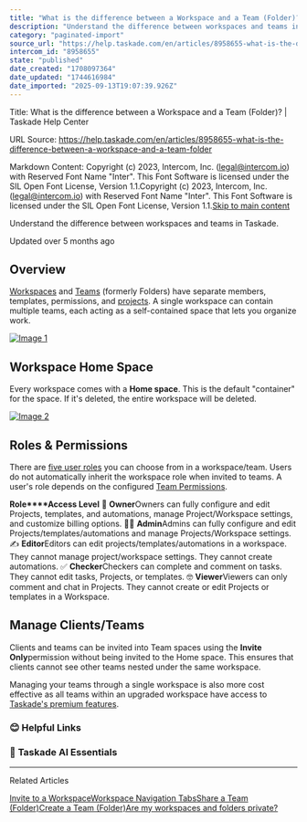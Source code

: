 ```yaml
---
title: "What is the difference between a Workspace and a Team (Folder)?"
description: "Understand the difference between workspaces and teams in Taskade."
category: "paginated-import"
source_url: "https://help.taskade.com/en/articles/8958655-what-is-the-difference-between-a-workspace-and-a-team-folder"
intercom_id: "8958655"
state: "published"
date_created: "1708097364"
date_updated: "1744616984"
date_imported: "2025-09-13T19:07:39.926Z"
---
```


Title: What is the difference between a Workspace and a Team (Folder)? | Taskade Help Center

URL Source: https://help.taskade.com/en/articles/8958655-what-is-the-difference-between-a-workspace-and-a-team-folder

Markdown Content:
Copyright (c) 2023, Intercom, Inc. (legal@intercom.io) with Reserved Font Name "Inter". This Font Software is licensed under the SIL Open Font License, Version 1.1.Copyright (c) 2023, Intercom, Inc. (legal@intercom.io) with Reserved Font Name "Inter". This Font Software is licensed under the SIL Open Font License, Version 1.1.[Skip to main content](https://help.taskade.com/en/articles/8958655-what-is-the-difference-between-a-workspace-and-a-team-folder#main-content)

Understand the difference between workspaces and teams in Taskade.

Updated over 5 months ago

**Overview**
------------

[Workspaces](https://help.taskade.com/en/articles/8958483-create-a-workspace) and [Teams](https://help.taskade.com/en/articles/8958495-create-a-team-folder) (formerly Folders) have separate members, templates, permissions, and [projects](https://intercom.help/taskade/en/articles/8958370). A single workspace can contain multiple teams, each acting as a self-contained space that lets you organize work.

[![Image 1](https://downloads.intercomcdn.com/i/o/plyqw4hf/1473396005/06307149ba89236489107ce5baff/hierarchy-new.png?expires=1757792700&signature=51dda7acb3e021b0d51d5e85eb71cd156066201190239cf35b57c8f1d3e21662&req=dSQgFcp3m4FfXPMW1HO4zd4kxifQwxvqfH7fb%2FXy%2BOPkCBqdqT4vMU%2FznwT7%0AYDWVakrvtCJ4aSl8xxI%3D%0A)](https://downloads.intercomcdn.com/i/o/plyqw4hf/1473396005/06307149ba89236489107ce5baff/hierarchy-new.png?expires=1757792700&signature=51dda7acb3e021b0d51d5e85eb71cd156066201190239cf35b57c8f1d3e21662&req=dSQgFcp3m4FfXPMW1HO4zd4kxifQwxvqfH7fb%2FXy%2BOPkCBqdqT4vMU%2FznwT7%0AYDWVakrvtCJ4aSl8xxI%3D%0A)

**Workspace Home Space**
------------------------

Every workspace comes with a **Home space**. This is the default "container" for the space. If it's deleted, the entire workspace will be deleted.

[![Image 2](https://downloads.intercomcdn.com/i/o/plyqw4hf/1473401442/dea22c0810bc6ffaee15f5a99e10/home-space.jpg?expires=1757792700&signature=05df7cc7a5c4889ebacbe0ed39e2d8ea9066934bd35604aae3d4a7656e7a0d6e&req=dSQgFc1%2BnIVbW%2FMW1HO4zaVUZLWcnrRfnfLNq1nd639Wcl5H7hDSf9SuXhVK%0Awj%2BoObfqtJJiRaq1H88%3D%0A)](https://downloads.intercomcdn.com/i/o/plyqw4hf/1473401442/dea22c0810bc6ffaee15f5a99e10/home-space.jpg?expires=1757792700&signature=05df7cc7a5c4889ebacbe0ed39e2d8ea9066934bd35604aae3d4a7656e7a0d6e&req=dSQgFc1%2BnIVbW%2FMW1HO4zaVUZLWcnrRfnfLNq1nd639Wcl5H7hDSf9SuXhVK%0Awj%2BoObfqtJJiRaq1H88%3D%0A)

**Roles & Permissions**
-----------------------

There are [five user roles](https://intercom.help/taskade/en/articles/8958484) you can choose from in a workspace/team. Users do not automatically inherit the workspace role when invited to teams. A user's role depends on the configured [Team Permissions](https://intercom.help/taskade/en/articles/8958493).

**Role****Access Level**
🦄 **Owner**Owners can fully configure and edit Projects, templates, and automations, manage Project/Workspace settings, and customize billing options.
👩‍💻 **Admin**Admins can fully configure and edit Projects/templates/automations and manage Projects/Workspace settings.
✍️ **Editor**Editors can edit projects/templates/automations in a workspace. They cannot manage project/workspace settings. They cannot create automations.
✅ **Checker**Checkers can complete and comment on tasks. They cannot edit tasks, Projects, or templates.
🤓 **Viewer**Viewers can only comment and chat in Projects. They cannot create or edit Projects or templates in a Workspace.

**Manage Clients/Teams**
------------------------

Clients and teams can be invited into Team spaces using the **Invite Only**permission without being invited to the Home space. This ensures that clients cannot see other teams nested under the same workspace.

Managing your teams through a single workspace is also more cost effective as all teams within an upgraded workspace have access to [Taskade's premium features](https://intercom.help/taskade/en/articles/8958628).

### **😊 Helpful Links**

### 🤖 **Taskade AI Essentials**

* * *

Related Articles

[Invite to a Workspace](https://help.taskade.com/en/articles/8958486-invite-to-a-workspace)[Workspace Navigation Tabs](https://help.taskade.com/en/articles/8958488-workspace-navigation-tabs)[Share a Team (Folder)](https://help.taskade.com/en/articles/8958494-share-a-team-folder)[Create a Team (Folder)](https://help.taskade.com/en/articles/8958495-create-a-team-folder)[Are my workspaces and folders private?](https://help.taskade.com/en/articles/8958653-are-my-workspaces-and-folders-private)
